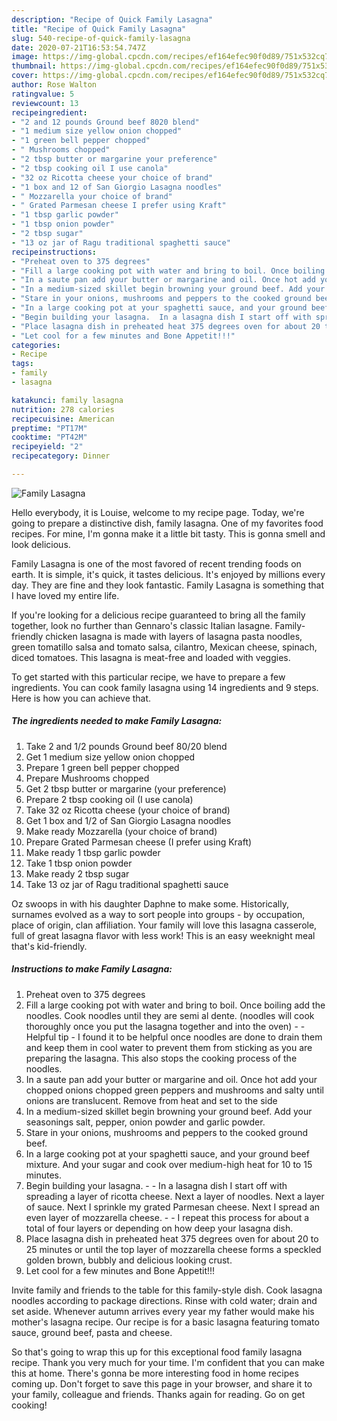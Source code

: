 ```yaml
---
description: "Recipe of Quick Family Lasagna"
title: "Recipe of Quick Family Lasagna"
slug: 540-recipe-of-quick-family-lasagna
date: 2020-07-21T16:53:54.747Z
image: https://img-global.cpcdn.com/recipes/ef164efec90f0d89/751x532cq70/family-lasagna-recipe-main-photo.jpg
thumbnail: https://img-global.cpcdn.com/recipes/ef164efec90f0d89/751x532cq70/family-lasagna-recipe-main-photo.jpg
cover: https://img-global.cpcdn.com/recipes/ef164efec90f0d89/751x532cq70/family-lasagna-recipe-main-photo.jpg
author: Rose Walton
ratingvalue: 5
reviewcount: 13
recipeingredient:
- "2 and 12 pounds Ground beef 8020 blend"
- "1 medium size yellow onion chopped"
- "1 green bell pepper chopped"
- " Mushrooms chopped"
- "2 tbsp butter or margarine your preference"
- "2 tbsp cooking oil I use canola"
- "32 oz Ricotta cheese your choice of brand"
- "1 box and 12 of San Giorgio Lasagna noodles"
- " Mozzarella your choice of brand"
- " Grated Parmesan cheese I prefer using Kraft"
- "1 tbsp garlic powder"
- "1 tbsp onion powder"
- "2 tbsp sugar"
- "13 oz jar of Ragu traditional spaghetti sauce"
recipeinstructions:
- "Preheat oven to 375 degrees"
- "Fill a large cooking pot with water and bring to boil. Once boiling add the noodles. Cook noodles until they are semi al dente. (noodles will cook thoroughly once you put the lasagna together and into the oven)   Helpful tip - I found it to be helpful once noodles are done to drain them and keep them in cool water to prevent them from sticking as you are preparing the lasagna. This also stops the cooking process of the noodles."
- "In a saute pan add your butter or margarine and oil. Once hot add your chopped onions chopped green peppers and mushrooms and salty until onions are translucent. Remove from heat and set to the side"
- "In a medium-sized skillet begin browning your ground beef. Add your seasonings salt, pepper, onion powder and garlic powder."
- "Stare in your onions, mushrooms and peppers to the cooked ground beef."
- "In a large cooking pot at your spaghetti sauce, and your ground beef mixture. And your sugar and cook over medium-high heat for 10 to 15 minutes."
- "Begin building your lasagna.  In a lasagna dish I start off with spreading a layer of ricotta cheese. Next a layer of noodles. Next a layer of sauce. Next I sprinkle my grated Parmesan cheese. Next I spread an even layer of mozzarella cheese.  I repeat this process for about a total of four layers or depending on how deep your lasagna dish."
- "Place lasagna dish in preheated heat 375 degrees oven for about 20 to 25 minutes or until the top layer of mozzarella cheese forms a speckled golden brown, bubbly and delicious looking crust."
- "Let cool for a few minutes and Bone Appetit!!!"
categories:
- Recipe
tags:
- family
- lasagna

katakunci: family lasagna 
nutrition: 278 calories
recipecuisine: American
preptime: "PT17M"
cooktime: "PT42M"
recipeyield: "2"
recipecategory: Dinner

---
```



![Family Lasagna](https://img-global.cpcdn.com/recipes/ef164efec90f0d89/751x532cq70/family-lasagna-recipe-main-photo.jpg)

Hello everybody, it is Louise, welcome to my recipe page. Today, we're going to prepare a distinctive dish, family lasagna. One of my favorites food recipes. For mine, I'm gonna make it a little bit tasty. This is gonna smell and look delicious.

Family Lasagna is one of the most favored of recent trending foods on earth. It is simple, it's quick, it tastes delicious. It's enjoyed by millions every day. They are fine and they look fantastic. Family Lasagna is something that I have loved my entire life.

If you&#39;re looking for a delicious recipe guaranteed to bring all the family together, look no further than Gennaro&#39;s classic Italian lasagne. Family-friendly chicken lasagna is made with layers of lasagna pasta noodles, green tomatillo salsa and tomato salsa, cilantro, Mexican cheese, spinach, diced tomatoes. This lasagna is meat-free and loaded with veggies.


To get started with this particular recipe, we have to prepare a few ingredients. You can cook family lasagna using 14 ingredients and 9 steps. Here is how you can achieve that.

<!--inarticleads1-->

##### The ingredients needed to make Family Lasagna:

1. Take 2 and 1/2 pounds Ground beef 80/20 blend
1. Get 1 medium size yellow onion chopped
1. Prepare 1 green bell pepper chopped
1. Prepare  Mushrooms chopped
1. Get 2 tbsp butter or margarine (your preference)
1. Prepare 2 tbsp cooking oil (I use canola)
1. Take 32 oz Ricotta cheese (your choice of brand)
1. Get 1 box and 1/2 of San Giorgio Lasagna noodles
1. Make ready  Mozzarella (your choice of brand)
1. Prepare  Grated Parmesan cheese (I prefer using Kraft)
1. Make ready 1 tbsp garlic powder
1. Take 1 tbsp onion powder
1. Make ready 2 tbsp sugar
1. Take 13 oz jar of Ragu traditional spaghetti sauce


Oz swoops in with his daughter Daphne to make some. Historically, surnames evolved as a way to sort people into groups - by occupation, place of origin, clan affiliation. Your family will love this lasagna casserole, full of great lasagna flavor with less work! This is an easy weeknight meal that&#39;s kid-friendly. 

<!--inarticleads2-->

##### Instructions to make Family Lasagna:

1. Preheat oven to 375 degrees
1. Fill a large cooking pot with water and bring to boil. Once boiling add the noodles. Cook noodles until they are semi al dente. (noodles will cook thoroughly once you put the lasagna together and into the oven)  -  - Helpful tip - I found it to be helpful once noodles are done to drain them and keep them in cool water to prevent them from sticking as you are preparing the lasagna. This also stops the cooking process of the noodles.
1. In a saute pan add your butter or margarine and oil. Once hot add your chopped onions chopped green peppers and mushrooms and salty until onions are translucent. Remove from heat and set to the side
1. In a medium-sized skillet begin browning your ground beef. Add your seasonings salt, pepper, onion powder and garlic powder.
1. Stare in your onions, mushrooms and peppers to the cooked ground beef.
1. In a large cooking pot at your spaghetti sauce, and your ground beef mixture. And your sugar and cook over medium-high heat for 10 to 15 minutes.
1. Begin building your lasagna. -  - In a lasagna dish I start off with spreading a layer of ricotta cheese. Next a layer of noodles. Next a layer of sauce. Next I sprinkle my grated Parmesan cheese. Next I spread an even layer of mozzarella cheese. -  - I repeat this process for about a total of four layers or depending on how deep your lasagna dish.
1. Place lasagna dish in preheated heat 375 degrees oven for about 20 to 25 minutes or until the top layer of mozzarella cheese forms a speckled golden brown, bubbly and delicious looking crust.
1. Let cool for a few minutes and Bone Appetit!!!


Invite family and friends to the table for this family-style dish. Cook lasagna noodles according to package directions. Rinse with cold water; drain and set aside. Whenever autumn arrives every year my father would make his mother&#39;s lasagna recipe. Our recipe is for a basic lasagna featuring tomato sauce, ground beef, pasta and cheese. 

So that's going to wrap this up for this exceptional food family lasagna recipe. Thank you very much for your time. I'm confident that you can make this at home. There's gonna be more interesting food in home recipes coming up. Don't forget to save this page in your browser, and share it to your family, colleague and friends. Thanks again for reading. Go on get cooking!
